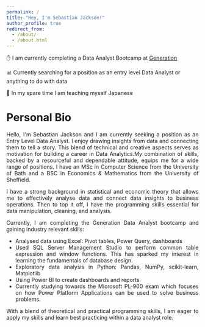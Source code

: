 ```yaml
---
permalink: /
title: "Hey, I'm Sebastian Jackson!"
author_profile: true
redirect_from: 
  - /about/
  - /about.html
---
```


&#9995; I am currently completing a Data Analyst Bootcamp at [Generation](https://uk.generation.org/programs/data-analytics-2/)

&#128202; Currently searching for a position as an entry level Data Analyst or anything to do with data

&#127884; In my spare time I am teaching myself Japanese

# Personal Bio

<div style="text-align: justify;">
Hello, I'm Sebastian Jackson and I am currently seeking a position as an Entry Level Data Analyst. I enjoy drawing insights from data and connecting them to tell a story. This blend of technical and creative aspects serves as motivation for building a career in Data Analytics.</

My combination of skills, backed by a resourceful and dependable attitude, equips me for a wide range of positions. I have an MSc in Computer Science from the University of Bath and a BSC in Economics & Mathematics from the University of Sheffield.

I have a strong background in statistical and economic theory that allows me to effectively analyse data and connect data insights to business operations. Then to top it off, I have the programming skills essential for data manipulation, cleaning, and analysis.

Currently, I am completing the Generation Data Analyst bootcamp and gaining industry relevant skills:

- Analysed data using Excel: Pivot tables, Power Query, dashboards
- Used SQL Server Management Studio to perform common table expression and window functions. This has sparked my interest in learning the fundamentals of database design.
- Exploratory data analysis in Python: Pandas, NumPy, scikit-learn, Matplotlib
- Using Power BI to create dashboards and reports
- Currently studying towards the Microsoft PL-900 exam which focuses on how Power Platform Applications can be used to solve business problems.

With a blend of theoretical and practical programming skills, I am eager to apply my skills and learn best practicing within a data analyst role.</div>

